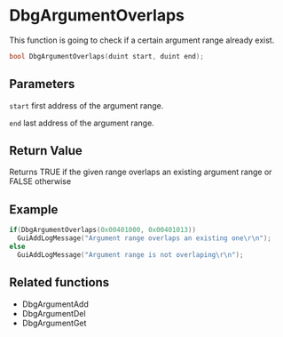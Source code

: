 # DbgArgumentOverlaps

This function is going to check if a certain argument range already exist.

```c++
bool DbgArgumentOverlaps(duint start, duint end);
```

## Parameters

`start` first address of the argument range.

`end` last address of the argument range.

## Return Value

Returns TRUE if the given range overlaps an existing argument range or FALSE otherwise

## Example

```c++
if(DbgArgumentOverlaps(0x00401000, 0x00401013))
  GuiAddLogMessage("Argument range overlaps an existing one\r\n");
else
  GuiAddLogMessage("Argument range is not overlaping\r\n");
```

## Related functions

- DbgArgumentAdd
- DbgArgumentDel
- DbgArgumentGet
